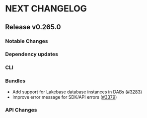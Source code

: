 # NEXT CHANGELOG

## Release v0.265.0

### Notable Changes

### Dependency updates

### CLI

### Bundles
* Add support for Lakebase database instances in DABs ([#3283](https://github.com/databricks/cli/pull/3283))
* Improve error message for SDK/API errors ([#3379](https://github.com/databricks/cli/pull/3379))

### API Changes

